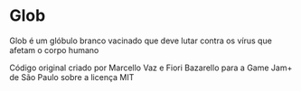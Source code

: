 <h1>Glob</h1>
<p> Glob é um glóbulo branco vacinado que deve lutar contra os vírus que afetam o corpo humano </p>
<p> Código original criado por Marcello Vaz e Fiori Bazarello para a Game Jam+ de São Paulo sobre a licença MIT </p>

